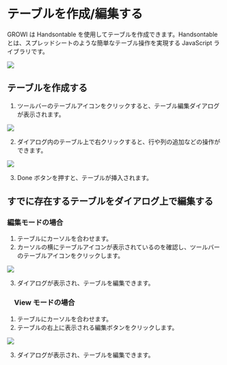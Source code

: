 # テーブルを作成/編集する

GROWI は Handsontable を使用してテーブルを作成できます。Handsontable とは、スプレッドシートのような簡単なテーブル操作を実現する JavaScript ライブラリです。

![](/assets/images/table.png)

## テーブルを作成する

1. ツールバーのテーブルアイコンをクリックすると、テーブル編集ダイアログが表示されます。

![](/assets/images/table_button.png)

2. ダイアログ内のテーブル上で右クリックすると、行や列の追加などの操作ができます。

![](/assets/images/insert_columns.png)

3. Done ボタンを押すと、テーブルが挿入されます。

## すでに存在するテーブルをダイアログ上で編集する

### 編集モードの場合

1. テーブルにカーソルを合わせます。
2. カーソルの横にテーブルアイコンが表示されているのを確認し、ツールバーのテーブルアイコンをクリックします。

![](/assets/images/edit_exists_table.png)

3. ダイアログが表示され、テーブルを編集できます。

### 　View モードの場合

1. テーブルにカーソルを合わせます。
2. テーブルの右上に表示される編集ボタンをクリックします。

![](/assets/images/edit_exists_table_view.png)

3. ダイアログが表示され、テーブルを編集できます。
